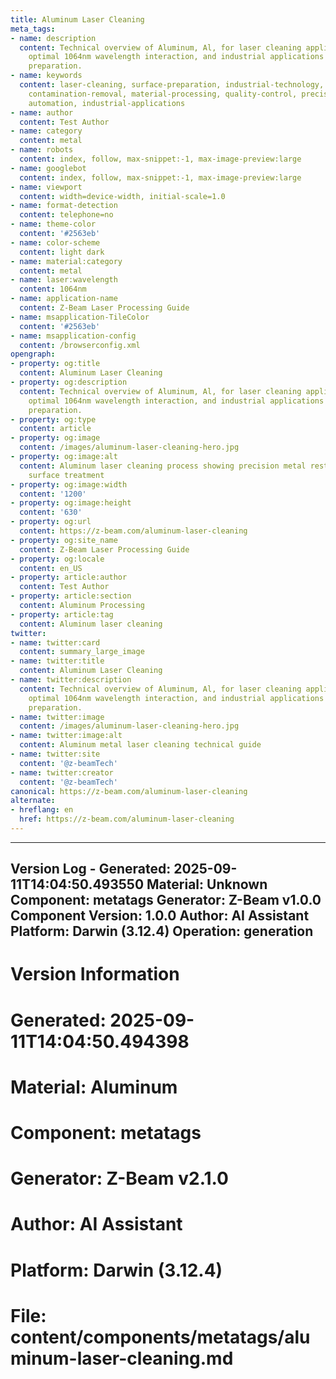 ```yaml
---
title: Aluminum Laser Cleaning
meta_tags:
- name: description
  content: Technical overview of Aluminum, Al, for laser cleaning applications, including
    optimal 1064nm wavelength interaction, and industrial applications in surface
    preparation.
- name: keywords
  content: laser-cleaning, surface-preparation, industrial-technology, manufacturing-processes,
    contamination-removal, material-processing, quality-control, precision-cleaning,
    automation, industrial-applications
- name: author
  content: Test Author
- name: category
  content: metal
- name: robots
  content: index, follow, max-snippet:-1, max-image-preview:large
- name: googlebot
  content: index, follow, max-snippet:-1, max-image-preview:large
- name: viewport
  content: width=device-width, initial-scale=1.0
- name: format-detection
  content: telephone=no
- name: theme-color
  content: '#2563eb'
- name: color-scheme
  content: light dark
- name: material:category
  content: metal
- name: laser:wavelength
  content: 1064nm
- name: application-name
  content: Z-Beam Laser Processing Guide
- name: msapplication-TileColor
  content: '#2563eb'
- name: msapplication-config
  content: /browserconfig.xml
opengraph:
- property: og:title
  content: Aluminum Laser Cleaning
- property: og:description
  content: Technical overview of Aluminum, Al, for laser cleaning applications, including
    optimal 1064nm wavelength interaction, and industrial applications in surface
    preparation.
- property: og:type
  content: article
- property: og:image
  content: /images/aluminum-laser-cleaning-hero.jpg
- property: og:image:alt
  content: Aluminum laser cleaning process showing precision metal restoration and
    surface treatment
- property: og:image:width
  content: '1200'
- property: og:image:height
  content: '630'
- property: og:url
  content: https://z-beam.com/aluminum-laser-cleaning
- property: og:site_name
  content: Z-Beam Laser Processing Guide
- property: og:locale
  content: en_US
- property: article:author
  content: Test Author
- property: article:section
  content: Aluminum Processing
- property: article:tag
  content: Aluminum laser cleaning
twitter:
- name: twitter:card
  content: summary_large_image
- name: twitter:title
  content: Aluminum Laser Cleaning
- name: twitter:description
  content: Technical overview of Aluminum, Al, for laser cleaning applications, including
    optimal 1064nm wavelength interaction, and industrial applications in surface
    preparation.
- name: twitter:image
  content: /images/aluminum-laser-cleaning-hero.jpg
- name: twitter:image:alt
  content: Aluminum metal laser cleaning technical guide
- name: twitter:site
  content: '@z-beamTech'
- name: twitter:creator
  content: '@z-beamTech'
canonical: https://z-beam.com/aluminum-laser-cleaning
alternate:
- hreflang: en
  href: https://z-beam.com/aluminum-laser-cleaning
---
```


---
Version Log - Generated: 2025-09-11T14:04:50.493550
Material: Unknown
Component: metatags
Generator: Z-Beam v1.0.0
Component Version: 1.0.0
Author: AI Assistant
Platform: Darwin (3.12.4)
Operation: generation
---

# Version Information
# Generated: 2025-09-11T14:04:50.494398
# Material: Aluminum
# Component: metatags
# Generator: Z-Beam v2.1.0
# Author: AI Assistant
# Platform: Darwin (3.12.4)
# File: content/components/metatags/aluminum-laser-cleaning.md